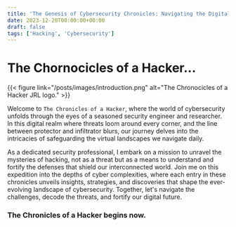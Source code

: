 ```yaml
---
title: 'The Genesis of Cybersecurity Chronicles: Navigating the Digital Realm'
date: 2023-12-20T00:00:00+00:00
draft: false
tags: ['Hacking', 'Cybersecurity']
---
```


# The Chornocicles of a Hacker...

{{< figure link="/posts/images/introduction.png"  alt="The Chronocicles of a Hacker JRL logo." >}}

Welcome to `The Chronicles of a Hacker`, where the world of cybersecurity unfolds through the eyes of a seasoned security engineer and researcher. In this digital realm where threats loom around every corner, and the line between protector and infiltrator blurs, our journey delves into the intricacies of safeguarding the virtual landscapes we navigate daily.

As a dedicated security professional, I embark on a mission to unravel the mysteries of hacking, not as a threat but as a means to understand and fortify the defenses that shield our interconnected world. Join me on this expedition into the depths of cyber complexities, where each entry in these chronicles unveils insights, strategies, and discoveries that shape the ever-evolving landscape of cybersecurity. Together, let's navigate the challenges, decode the threats, and fortify our digital future. 

### The Chronicles of a Hacker begins now.


